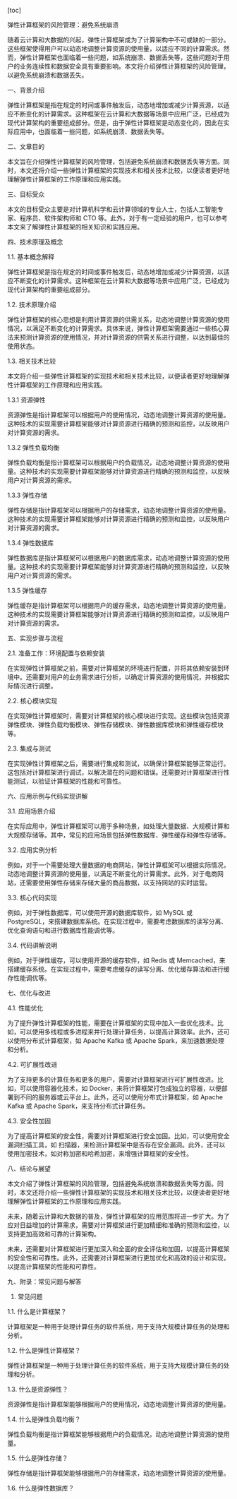 
[toc]                    
                
                
弹性计算框架的风险管理：避免系统崩溃

随着云计算和大数据的兴起，弹性计算框架成为了计算架构中不可或缺的一部分。这些框架使得用户可以动态地调整计算资源的使用量，以适应不同的计算需求。然而，弹性计算框架也面临着一些问题，如系统崩溃、数据丢失等，这些问题对于用户的业务连续性和数据安全具有重要影响。本文将介绍弹性计算框架的风险管理，以避免系统崩溃和数据丢失。

一、背景介绍

弹性计算框架是指在规定的时间或事件触发后，动态地增加或减少计算资源，以适应不断变化的计算需求。这种框架在云计算和大数据等场景中应用广泛，已经成为现代计算架构的重要组成部分。但是，由于弹性计算框架是动态变化的，因此在实际应用中，也面临着一些问题，如系统崩溃、数据丢失等。

二、文章目的

本文旨在介绍弹性计算框架的风险管理，包括避免系统崩溃和数据丢失等方面。同时，本文还将介绍一些弹性计算框架的实现技术和相关技术比较，以便读者更好地理解弹性计算框架的工作原理和应用实践。

三、目标受众

本文的目标受众主要是对计算机科学和云计算领域的专业人士，包括人工智能专家、程序员、软件架构师和 CTO 等。此外，对于有一定经验的用户，也可以参考本文来了解弹性计算框架的相关知识和实践应用。

四、技术原理及概念

1.1. 基本概念解释

弹性计算框架是指在规定的时间或事件触发后，动态地增加或减少计算资源，以适应不断变化的计算需求。这种框架在云计算和大数据等场景中应用广泛，已经成为现代计算架构的重要组成部分。

1.2. 技术原理介绍

弹性计算框架的核心思想是利用计算资源的供需关系，动态地调整计算资源的使用情况，以满足不断变化的计算需求。具体来说，弹性计算框架需要通过一些核心算法来预测计算资源的使用情况，并对计算资源的供需关系进行调整，以达到最佳的使用状态。

1.3. 相关技术比较

本文将介绍一些弹性计算框架的实现技术和相关技术比较，以便读者更好地理解弹性计算框架的工作原理和应用实践。

1.3.1 资源弹性

资源弹性是指计算框架可以根据用户的使用情况，动态地调整计算资源的使用量。这种技术的实现需要计算框架能够对计算资源进行精确的预测和监控，以反映用户对计算资源的需求。

1.3.2 弹性负载均衡

弹性负载均衡是指计算框架可以根据用户的负载情况，动态地调整计算资源的使用量。这种技术的实现需要计算框架能够对计算资源进行精确的预测和监控，以反映用户对计算资源的需求。

1.3.3 弹性存储

弹性存储是指计算框架可以根据用户的存储需求，动态地调整计算资源的使用量。这种技术的实现需要计算框架能够对计算资源进行精确的预测和监控，以反映用户对计算资源的需求。

1.3.4 弹性数据库

弹性数据库是指计算框架可以根据用户的数据库需求，动态地调整计算资源的使用量。这种技术的实现需要计算框架能够对计算资源进行精确的预测和监控，以反映用户对计算资源的需求。

1.3.5 弹性缓存

弹性缓存是指计算框架可以根据用户的缓存需求，动态地调整计算资源的使用量。这种技术的实现需要计算框架能够对计算资源进行精确的预测和监控，以反映用户对计算资源的需求。

五、实现步骤与流程

2.1. 准备工作：环境配置与依赖安装

在实现弹性计算框架之前，需要对计算框架的环境进行配置，并将其依赖安装到环境中。还需要对用户的业务需求进行分析，以确定计算资源的使用情况，并根据实际情况进行调整。

2.2. 核心模块实现

在实现弹性计算框架时，需要对计算框架的核心模块进行实现。这些模块包括资源弹性模块、弹性负载均衡模块、弹性存储模块、弹性数据库模块和弹性缓存模块等。

2.3. 集成与测试

在实现弹性计算框架之后，需要进行集成和测试，以确保计算框架能够正常运行。这包括对计算框架进行调试，以解决潜在的问题和错误。还需要对计算框架进行性能测试，以验证计算框架的性能和可靠性。

六、应用示例与代码实现讲解

3.1. 应用场景介绍

在实际应用中，弹性计算框架可以用于多种场景，如处理大量数据、大规模计算和大规模存储等。其中，常见的应用场景包括弹性数据库、弹性缓存和弹性存储等。

3.2. 应用实例分析

例如，对于一个需要处理大量数据的电商网站，弹性计算框架可以根据实际情况，动态地调整计算资源的使用量，以满足不断变化的计算需求。此外，对于电商网站，还需要使用弹性存储来存储大量的商品数据，以支持网站的实时运营。

3.3. 核心代码实现

例如，对于弹性数据库，可以使用开源的数据库软件，如 MySQL 或 PostgreSQL，来搭建数据库系统。在实现过程中，需要考虑数据库的读写分离、优化查询语句和进行数据库性能调优等。

3.4. 代码讲解说明

例如，对于弹性缓存，可以使用开源的缓存软件，如 Redis 或 Memcached，来搭建缓存系统。在实现过程中，需要考虑缓存的读写分离、优化缓存算法和进行缓存性能调优等。

七、优化与改进

4.1. 性能优化

为了提升弹性计算框架的性能，需要在计算框架的实现中加入一些优化技术。比如，可以使用多线程或多进程来并行处理计算任务，以提高计算效率。此外，还可以使用分布式计算框架，如 Apache Kafka 或 Apache Spark，来加速数据处理和分析。

4.2. 可扩展性改进

为了支持更多的计算任务和更多的用户，需要对计算框架进行可扩展性改进。比如，可以使用容器化技术，如 Docker，来将计算框架打包成独立的容器，以便部署到不同的服务器或云平台上。此外，还可以使用分布式计算框架，如 Apache Kafka 或 Apache Spark，来支持分布式计算任务。

4.3. 安全性加固

为了提高计算框架的安全性，需要对计算框架进行安全加固。比如，可以使用安全漏洞扫描工具，如 扫描器，来检测计算框架中是否存在安全漏洞。此外，还可以使用加密技术，如对称加密和哈希加密，来增强计算框架的安全性。

八、结论与展望

本文介绍了弹性计算框架的风险管理，包括避免系统崩溃和数据丢失等方面。同时，本文还将介绍一些弹性计算框架的实现技术和相关技术比较，以便读者更好地理解弹性计算框架的工作原理和应用实践。

未来，随着云计算和大数据的普及，弹性计算框架的应用范围将进一步扩大。为了应对日益增加的计算需求，需要对计算框架进行更加精细和准确的预测和监控，以支持更加高效和可靠的计算架构。

未来，还需要对计算框架进行更加深入和全面的安全评估和加固，以提高计算框架的安全性和可靠性。此外，还需要对计算框架进行更加优化和高效的设计和实现，以提高计算框架的性能和可靠性。

九、附录：常见问题与解答

1. 常见问题

1.1. 什么是计算框架？

计算框架是一种用于处理计算任务的软件系统，用于支持大规模计算任务的处理和分析。

1.2. 什么是弹性计算框架？

弹性计算框架是一种用于处理计算任务的软件系统，用于支持大规模计算任务的处理和分析。

1.3. 什么是资源弹性？

资源弹性是指计算框架能够根据用户的使用情况，动态地调整计算资源的使用量。

1.4. 什么是弹性负载均衡？

弹性负载均衡是指计算框架能够根据用户的负载情况，动态地调整计算资源的使用量。

1.5. 什么是弹性存储？

弹性存储是指计算框架能够根据用户的存储需求，动态地调整计算资源的使用量。

1.6. 什么是弹性数据库？

